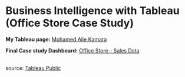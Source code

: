 
# Business Intelligence with Tableau (Office Store Case Study)

<!-- Link to my Tableau Link--> 
**My Tableau page:** [Mohamed Alie Kamara](https://public.tableau.com/app/profile/mohamed.alie.kamara6326)

**Final Case study Dashboard:** [Office Store - Sales Data]()


<div align="center">





</div>




<br>


<div align="left">
source: <a href="">Tableau Public</a>
</div>
